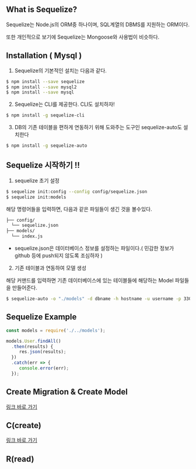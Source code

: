 ## What is Sequelize?
Sequelize는 Node.js의 ORM중 하나이며, SQL계열의 DBMS를 지원하는 ORM이다. 


또한 개인적으로 보기에 Sequelize는 Mongoose와 사용법이 비슷하다. 

## Installation ( Mysql )
1. Sequelize의 기본적인 설치는 다음과 같다. 
```bash
$ npm install --save sequelize
$ npm install --save mysql2
$ npm install --save mysql
```

2. Sequelize는 CLI를 제공한다. CLI도 설치하자! 
```bash
$ npm install -g sequelize-cli
```

3. DB의 기존 테이블을 편하게 연동하기 위해 도와주는 도구인 sequelize-auto도 설치한다
```bash
$ npm install -g sequelize-auto
```

## Sequelize 시작하기 !! 
1. sequelize 초기 설정
```bash
$ sequelize init:config --config config/sequelize.json
$ sequelize init:models
```
해당 명령어들을 입력하면,  다음과 같은 파일들이 생긴 것을 볼수있다. 
```bash 
├── config/
  └── sequelize.json
├── models/
  └── index.js
```
- sequelize.json은 데이터베이스 정보를 설정하는 파일이다.( 민감한 정보가 github 등에 push되지 않도록 조심하자  )

2. 기존 테이블과 연동하여 모델 생성

해당 커맨드를 입력하면 기존 데이터베이스에 있는 테이블들에 해당하는 Model 파일들을 만들어준다. 
```bash 
$ sequelize-auto -o "./models" -d dbname -h hostname -u username -p 3306 -x password -e mysql
```
 
 ## Sequelize Example 
 ```js
 const models = require('./../models');
 
 models.User.findAll()
   .then(results) {
      res.json(results);
   })
   .catch(err => {
      console.error(err);
   });
```

## Create Migration & Create Model
[링크 바로 가기](https://github.com/limdongjin/JSLearn/tree/master/Express/Sequelize/Migration)

## C(create)
[링크 바로 가기](https://github.com/limdongjin/JSLearn/tree/master/Express/Sequelize/CRUD/C)

## R(read)